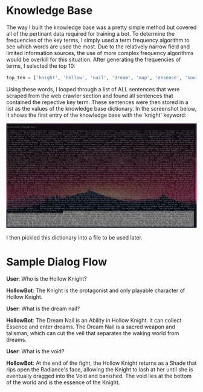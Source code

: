 # Knowledge Base

The way I built the knowledge base was a pretty simple method but covered all of the pertinant data required for training a bot. To determine the frequencies of the key terms, I simply used a term frequency algorithm to see which words are used the most. Due to the relatively narrow field and limited information sources, the use of more complex frequency algorithms would be overkill for this situation. After generating the frequencies of terms, I selected the top 10:

```python
top_ten = ['knight', 'hollow', 'nail', 'dream', 'map', 'essence', 'soul', 'hallownest', 'enemies', 'void']
```

Using these words, I looped through a list of ALL sentences that were scraped from the web crawler section and found all sentences that contained the repective key term. These sentences were then stored in a list as the values of the knowledge base dictionary. In the screenshot below, it shows the first entry of the knowledge base with the 'knight' keyword:

![Hollow Knight Knowledge Base](knowledge-base.png)

I then pickled this dictionary into a file to be used later.

# Sample Dialog Flow

**User**: Who is the Hollow Knight?

**HollowBot**: The Knight is the protagonist and only playable character of Hollow Knight.

**User**: What is the dream nail?

**HollowBot**: The Dream Nail is an Ability in Hollow Knight. It can collect Essence and enter dreams. The Dream Nail is a sacred weapon and talisman, which can cut the veil that separates the waking world from dreams.

**User**: What is the void?

**HollowBot**:  At the end of the fight, the Hollow Knight returns as a Shade that rips open the Radiance's face, allowing the Knight to lash at her until she is eventually dragged into the Void and banished. The void lies at the bottom of the world and is the essence of the Knight.